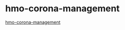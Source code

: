 # hmo-corona-management
[hmo-corona-management](https://github.com/DraymanR/hmo-corona-management/tree/master)
